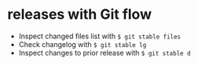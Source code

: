 # releases with Git flow

- Inspect changed files list with `$ git stable files`
- Check changelog with `$ git stable lg`
- Inspect changes to prior release with `$ git stable d`
